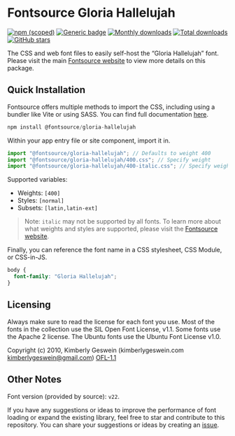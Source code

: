 # Fontsource Gloria Hallelujah

[![npm (scoped)](https://img.shields.io/npm/v/@fontsource/gloria-hallelujah?color=brightgreen)](https://www.npmjs.com/package/@fontsource/gloria-hallelujah) [![Generic badge](https://img.shields.io/badge/fontsource-passing-brightgreen)](https://github.com/fontsource/fontsource) [![Monthly downloads](https://badgen.net/npm/dm/@fontsource/gloria-hallelujah)](https://github.com/fontsource/fontsource) [![Total downloads](https://badgen.net/npm/dt/@fontsource/gloria-hallelujah)](https://github.com/fontsource/fontsource) [![GitHub stars](https://img.shields.io/github/stars/fontsource/fontsource.svg?style=social&label=Star)](https://github.com/fontsource/fontsource/stargazers)

The CSS and web font files to easily self-host the “Gloria Hallelujah” font. Please visit the main [Fontsource website](https://fontsource.org/fonts/gloria-hallelujah) to view more details on this package.

## Quick Installation

Fontsource offers multiple methods to import the CSS, including using a bundler like Vite or using SASS. You can find full documentation [here](https://fontsource.org/docs/getting-started/introduction).

```javascript
npm install @fontsource/gloria-hallelujah
```

Within your app entry file or site component, import it in.

```javascript
import "@fontsource/gloria-hallelujah"; // Defaults to weight 400
import "@fontsource/gloria-hallelujah/400.css"; // Specify weight
import "@fontsource/gloria-hallelujah/400-italic.css"; // Specify weight and style
```

Supported variables:
- Weights: `[400]`
- Styles: `[normal]`
- Subsets: `[latin,latin-ext]`

> Note: `italic` may not be supported by all fonts. To learn more about what weights and styles are supported, please visit the [Fontsource website](https://fontsource.org/fonts/gloria-hallelujah).

Finally, you can reference the font name in a CSS stylesheet, CSS Module, or CSS-in-JS.

```css
body {
  font-family: "Gloria Hallelujah";
}
```

## Licensing
Always make sure to read the license for each font you use. Most of the fonts in the collection use the SIL Open Font License, v1.1. Some fonts use the Apache 2 license. The Ubuntu fonts use the Ubuntu Font License v1.0.

Copyright (c) 2010, Kimberly Geswein (kimberlygeswein.com kimberlygeswein@gmail.com)
[OFL-1.1](https://openfontlicense.org)

## Other Notes
Font version (provided by source): `v22`.

If you have any suggestions or ideas to improve the performance of font loading or expand the existing library, feel free to star and contribute to this repository. You can share your suggestions or ideas by creating an [issue](https://github.com/fontsource/fontsource/issues).